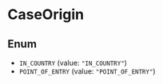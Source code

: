 # CaseOrigin

## Enum

* `IN_COUNTRY` (value: `"IN_COUNTRY"`)
* `POINT_OF_ENTRY` (value: `"POINT_OF_ENTRY"`)
